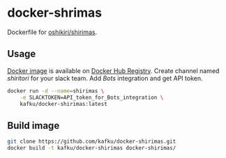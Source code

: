 # docker-shrimas
Dockerfile for [oshikiri/shirimas](https://github.com/oshikiri/shirimas).

## Usage
[Docker image](https://registry.hub.docker.com/u/kafku/docker-shirimas/) is available on [Docker Hub Registry](https://registry.hub.docker.com/).
Create channel named _shiritori_ for your slack team.
Add *Bots* integration and get API token.

```sh
docker run -d --name=shirimas \
    -e SLACKTOKEN=API_token_for_Bots_integration \
	kafku/docker-shirimas:latest
```

## Build image
```sh
git clone https://github.com/kafku/docker-shirimas.git
docker build -t kafku/docker-shirimas docker-shirimas/
```




